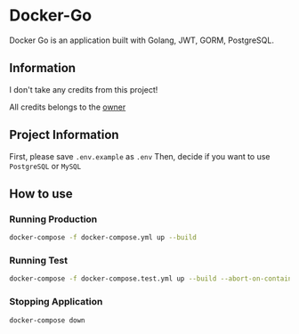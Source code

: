 # Docker-Go

Docker Go is an application built with Golang, JWT, GORM, PostgreSQL.

## Information

I don't take any credits from this project!

All credits belongs to the [owner](https://levelup.gitconnected.com/crud-restful-api-with-go-gorm-jwt-postgres-mysql-and-testing-460a85ab7121)

## Project Information

First, please save ``.env.example`` as ``.env``
Then, decide if you want to use ``PostgreSQL`` or ``MySQL``

## How to use

### Running Production

```bash
docker-compose -f docker-compose.yml up --build
```

### Running Test

```bash
docker-compose -f docker-compose.test.yml up --build --abort-on-container-exit
```

### Stopping Application

```bash
docker-compose down
```
